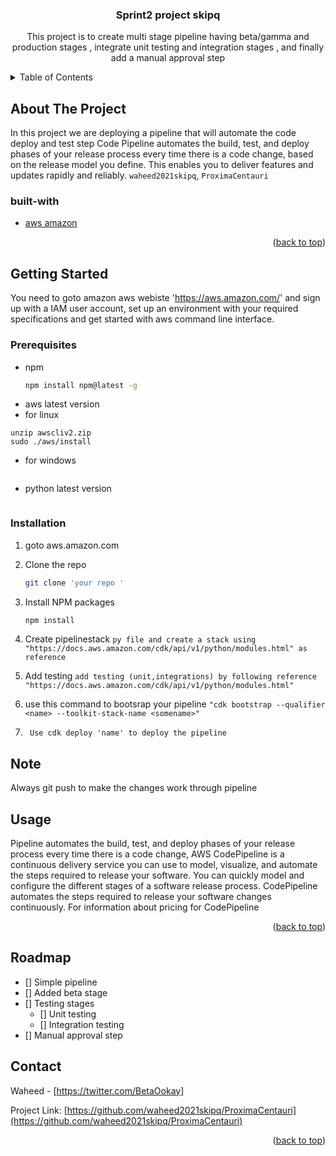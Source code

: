 <div id="top"></div>

<h3 align="center">Sprint2 project skipq</h3>

  <p align="center">
    This project is to create multi stage pipeline having beta/gamma and production stages , integrate unit testing and integration stages , and finally add a manual approval step
    <br />

  </p>
</div>



<!-- TABLE OF CONTENTS -->
<details>
  <summary>Table of Contents</summary>
  <ol>
    <li>
      <a href="#about-the-project">About The Project</a>
      <ul>
        <li><a href="#built-with">Built With</a></li>
      </ul>
    </li>
    <li>
      <a href="#getting-started">Getting Started</a>
      <ul>
        <li><a href="#prerequisites">Prerequisites</a></li>
        <li><a href="#installation">Installation</a></li>
      </ul>
    </li>
    <li><a href="#usage">Usage</a></li>
    <li><a href="#roadmap">Usage</a></l1>
    <li><a href="#contact">Contact</a></li>
    </li>

  </ol>
</details>



<!-- ABOUT THE PROJECT -->
## About The Project

In this project we are deploying a pipeline that will automate the code deploy and test step Code Pipeline automates the build, test, and deploy phases of your release process every time there is a code change, based on the release model you define. This enables you to deliver features and updates rapidly and reliably.
 `waheed2021skipq`, `ProximaCentauri`




### built-with

* [aws amazon](https://aws.amazon.com/)

<p align="right">(<a href="#top">back to top</a>)</p>



<!-- GETTING STARTED -->
## Getting Started

You need to goto amazon aws webiste 'https://aws.amazon.com/' and sign up with a IAM user account, 
set up an environment with your required specifications and get started with aws command line interface.



### Prerequisites


* npm
  ```sh
  npm install npm@latest -g
  ```
 * aws latest version
 * for linux
  ```curl "https://awscli.amazonaws.com/awscli-exe-linux-x86_64.zip" -o "awscliv2.zip"
unzip awscliv2.zip
sudo ./aws/install
  ```
 * for windows
    ```msiexec.exe /i https://awscli.amazonaws.com/AWSCLIV2.msi
    ```
  
* python latest version
  ```python --version
  ```
### Installation

1. goto aws.amazon.com
2. Clone the repo
   ```sh
   git clone 'your repo '
   ```
3. Install NPM packages
   ```sh
   npm install
   ```
4. Create pipelinestack
  ```py file and create a stack using "https://docs.aws.amazon.com/cdk/api/v1/python/modules.html" as reference```
 
5. Add testing 
  ```add testing (unit,integrations) by following reference "https://docs.aws.amazon.com/cdk/api/v1/python/modules.html"```

6.  use this command to bootsrap your pipeline
  ```"cdk bootstrap --qualifier <name> --toolkit-stack-name <somename>"```
  
7. ``` Use cdk deploy 'name' to deploy the pipeline```
  
## Note
Always git push to make the changes work through pipeline




<!-- USAGE EXAMPLES -->
## Usage

Pipeline automates the build, test, and deploy phases of your release process every time there is a code change, AWS CodePipeline is a continuous delivery service you can use to model, visualize, and automate the steps required to release your software. You can quickly model and configure the different stages of a software release process. CodePipeline automates the steps required to release your software changes continuously. For information about pricing for CodePipeline
<p align="right">(<a href="#top">back to top</a>)</p>



<!-- ROADMAP -->
## Roadmap

- [] Simple pipeline
- [] Added beta stage
- [] Testing stages
    - [] Unit testing
    - [] Integration testing
- [] Manual approval step












<!-- CONTACT -->
## Contact

Waheed - [https://twitter.com/BetaOokay]

Project Link: [https://github.com/waheed2021skipq/ProximaCentauri](https://github.com/waheed2021skipq/ProximaCentauri)

<p align="right">(<a href="#top">back to top</a>)</p>








